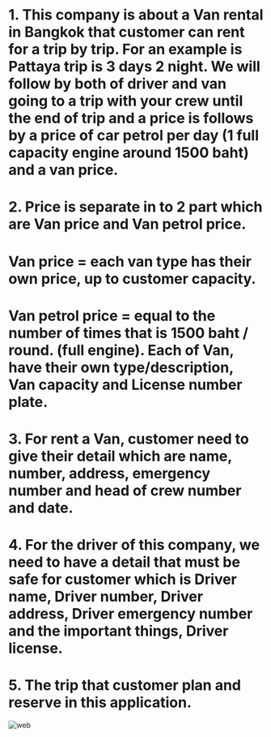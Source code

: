 
# 1.	This company is about a Van rental in Bangkok that customer can rent for a trip by trip. For an example is Pattaya trip is 3 days 2 night. We will follow by both of driver and van going to a trip with your crew until the end of trip and a price is follows by a price of car petrol per day (1 full capacity engine around 1500 baht) and a van price.
 
# 2.	Price is separate in to 2 part which are Van price and Van petrol price.
# Van price = each van type has their own price, up to customer capacity.
# Van petrol price = equal to the number of times that is 1500 baht / round. (full engine). Each of Van, have their own type/description, Van capacity and License number plate.

# 3.	For rent a Van, customer need to give their detail which are name, number, address, emergency number and head of crew number and date.

# 4.	For the driver of this company, we need to have a detail that must be safe for customer which is Driver name, Driver number, Driver address, Driver emergency number and the important things, Driver license.

# 5.	The trip that customer plan and reserve in this application. 
![web](https://user-images.githubusercontent.com/86111332/124311371-d41ac180-db97-11eb-9cd4-27218cd0a4cd.PNG)
